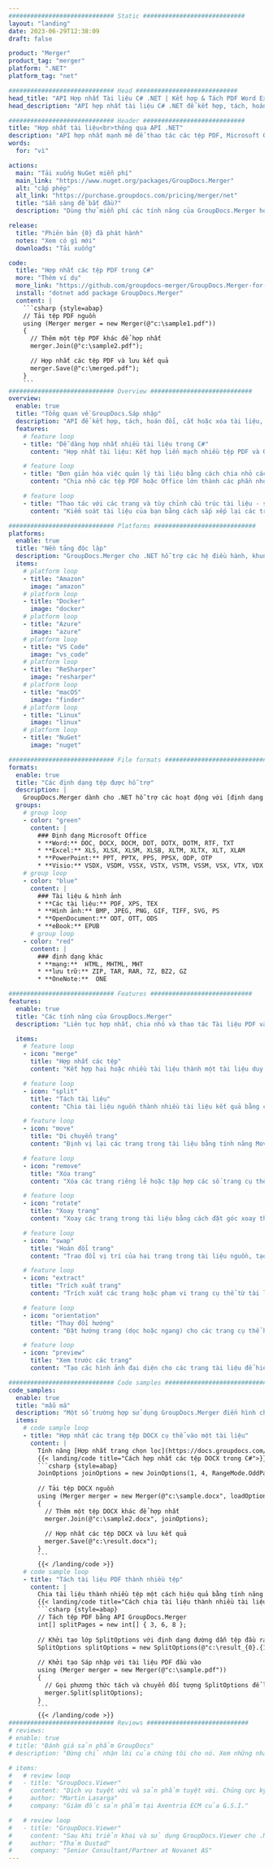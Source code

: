 ```yaml
---
############################# Static ############################
layout: "landing"
date: 2023-06-29T12:38:09
draft: false

product: "Merger"
product_tag: "merger"
platform: ".NET"
platform_tag: "net"

############################# Head ############################
head_title: "API Hợp nhất Tài liệu C# .NET | Kết hợp & Tách PDF Word Excel EPUB"
head_description: "API hợp nhất tài liệu C# .NET để kết hợp, tách, hoán đổi hoặc xóa các trang tài liệu khỏi các định dạng PDF, Microsoft Word, Excel, bản trình bày, Visio và hình ảnh."

############################# Header ############################
title: "Hợp nhất tài liệu<br>thông qua API .NET"
description: "API hợp nhất mạnh mẽ để thao tác các tệp PDF, Microsoft Office, HTML và hình ảnh."
words:
  for: "vì"

actions:
  main: "Tải xuống NuGet miễn phí"
  main_link: "https://www.nuget.org/packages/GroupDocs.Merger"
  alt: "cấp phép"
  alt_link: "https://purchase.groupdocs.com/pricing/merger/net"
  title: "Sẵn sàng để bắt đầu?"
  description: "Dùng thử miễn phí các tính năng của GroupDocs.Merger hoặc yêu cầu giấy phép"

release:
  title: "Phiên bản {0} đã phát hành"
  notes: "Xem có gì mới"
  downloads: "Tải xuống"

code:
  title: "Hợp nhất các tệp PDF trong C#"
  more: "Thêm ví dụ"
  more_link: "https://github.com/groupdocs-merger/GroupDocs.Merger-for-.NET"
  install: "dotnet add package GroupDocs.Merger"
  content: |
    ```csharp {style=abap}   
    // Tải tệp PDF nguồn
    using (Merger merger = new Merger(@"c:\sample1.pdf"))
    {
      // Thêm một tệp PDF khác để hợp nhất
      merger.Join(@"c:\sample2.pdf");

      // Hợp nhất các tệp PDF và lưu kết quả
      merger.Save(@"c:\merged.pdf");
    }
    ```
############################# Overview ############################
overview:
  enable: true
  title: "Tổng quan về GroupDocs.Sáp nhập"
  description: "API để kết hợp, tách, hoán đổi, cắt hoặc xóa tài liệu, trang trình bày và sơ đồ trong các ứng dụng .NET"
  features:
    # feature loop
    - title: "Dễ dàng hợp nhất nhiều tài liệu trong C#"
      content: "Hợp nhất tài liệu: Kết hợp liền mạch nhiều tệp PDF và Office thành một tài liệu duy nhất, với sự hỗ trợ cho nhiều định dạng. GroupDocs.Merger dành cho .NET giúp hợp nhất tài liệu nhanh chóng và không gặp rắc rối."

    # feature loop
    - title: "Đơn giản hóa việc quản lý tài liệu bằng cách chia nhỏ các tệp lớn"
      content: "Chia nhỏ các tệp PDF hoặc Office lớn thành các phần nhỏ hơn, dễ quản lý hơn một cách dễ dàng. GroupDocs.Merger dành cho .NET cho phép bạn phân chia tài liệu dựa trên các trang, phạm vi cụ thể hoặc thậm chí trích xuất các trang riêng lẻ một cách dễ dàng."

    # feature loop
    - title: "Thao tác với các trang và tùy chỉnh cấu trúc tài liệu - sắp xếp lại, hoán đổi hoặc xóa"
      content: "Kiểm soát tài liệu của bạn bằng cách sắp xếp lại các trang, xóa các trang không mong muốn hoặc thêm các trang mới. GroupDocs.Merger dành cho .NET trao quyền cho bạn thao tác cấu trúc tài liệu, cho phép bạn tùy chỉnh và điều chỉnh các tệp theo nhu cầu cụ thể của mình."

############################# Platforms ############################
platforms:
  enable: true
  title: "Nền tảng độc lập"
  description: "GroupDocs.Merger cho .NET hỗ trợ các hệ điều hành, khung và trình quản lý gói sau"
  items:
    # platform loop
    - title: "Amazon"
      image: "amazon"
    # platform loop
    - title: "Docker"
      image: "docker"
    # platform loop
    - title: "Azure"
      image: "azure"
    # platform loop
    - title: "VS Code"
      image: "vs_code"
    # platform loop
    - title: "ReSharper"
      image: "resharper"
    # platform loop
    - title: "macOS"
      image: "finder"
    # platform loop
    - title: "Linux"
      image: "linux"
    # platform loop
    - title: "NuGet"
      image: "nuget"

############################# File formats ############################
formats:
  enable: true
  title: "Các định dạng tệp được hỗ trợ"
  description: |
    GroupDocs.Merger dành cho .NET hỗ trợ các hoạt động với [định dạng tệp tài liệu](https://docs.groupdocs.com/merger/net/supported-document-formats/) sau đây.
  groups:
    # group loop
    - color: "green"
      content: |
        ### Định dạng Microsoft Office
        * **Word:** DOC, DOCX, DOCM, DOT, DOTX, DOTM, RTF, TXT
        * **Excel:** XLS, XLSX, XLSM, XLSB, XLTM, XLTX, XLT, XLAM
        * **PowerPoint:** PPT, PPTX, PPS, PPSX, ODP, OTP
        * **Visio:** VSDX, VSDM, VSSX, VSTX, VSTM, VSSM, VSX, VTX, VDX
    # group loop
    - color: "blue"
      content: |
        ### Tài liệu & hình ảnh
        * **Các tài liệu:** PDF, XPS, TEX
        * **Hình ảnh:** BMP, JPEG, PNG, GIF, TIFF, SVG, PS
        * **OpenDocument:** ODT, OTT, ODS
        * **eBook:** EPUB
      # group loop
    - color: "red"
      content: |
        ### định dạng khác
        * **mạng:**  HTML, MHTML, MHT
        * **lưu trữ:** ZIP, TAR, RAR, 7Z, BZ2, GZ
        * **OneNote:**  ONE

############################# Features ############################
features:
  enable: true
  title: "Các tính năng của GroupDocs.Merger"
  description: "Liên tục hợp nhất, chia nhỏ và thao tác Tài liệu PDF và Office"

  items:
    # feature loop
    - icon: "merge"
      title: "Hợp nhất các tệp"
      content: "Kết hợp hai hoặc nhiều tài liệu thành một tài liệu duy nhất, hợp nhất các trang hoặc phạm vi trang cụ thể từ nhiều tài liệu nguồn."

    # feature loop
    - icon: "split"
      title: "Tách tài liệu"
      content: "Chia tài liệu nguồn thành nhiều tài liệu kết quả bằng cách sử dụng thao tác chia."

    # feature loop
    - icon: "move"
      title: "Di chuyển trang"
      content: "Định vị lại các trang trong tài liệu bằng tính năng MovePage."

    # feature loop
    - icon: "remove"
      title: "Xóa trang"
      content: "Xóa các trang riêng lẻ hoặc tập hợp các số trang cụ thể khỏi tài liệu nguồn."

    # feature loop
    - icon: "rotate"
      title: "Xoay trang"
      content: "Xoay các trang trong tài liệu bằng cách đặt góc xoay thành 90, 180 hoặc 270 độ bằng thao tác Xoay trang."

    # feature loop
    - icon: "swap"
      title: "Hoán đổi trang"
      content: "Trao đổi vị trí của hai trang trong tài liệu nguồn, tạo một tài liệu mới với các vị trí trang được hoán đổi."

    # feature loop
    - icon: "extract"
      title: "Trích xuất trang"
      content: "Trích xuất các trang hoặc phạm vi trang cụ thể từ tài liệu nguồn, tạo tài liệu mới chỉ chứa các trang đã chọn."

    # feature loop
    - icon: "orientation"
      title: "Thay đổi hướng"
      content: "Đặt hướng trang (dọc hoặc ngang) cho các trang cụ thể hoặc tất cả các trang của tài liệu bằng cách sử dụng thao tác Thay đổi hướng."

    # feature loop
    - icon: "preview"
      title: "Xem trước các trang"
      content: "Tạo các hình ảnh đại diện cho các trang tài liệu để hiểu nội dung và cấu trúc tốt hơn. Tạo bản xem trước của tất cả hoặc chỉ các trang cụ thể."

############################# Code samples ############################
code_samples:
  enable: true
  title: "mẫu mã"
  description: "Một số trường hợp sử dụng GroupDocs.Merger điển hình cho hoạt động .NET"
  items:
    # code sample loop
    - title: "Hợp nhất các trang tệp DOCX cụ thể vào một tài liệu"
      content: |
        Tính năng [Hợp nhất trang chọn lọc](https://docs.groupdocs.com/merger/net/merge-pages-from-various-documents/) cho phép bạn chỉ trích xuất và hợp nhất nội dung mong muốn từ mỗi tệp. Đây là một ví dụ về cách đạt được việc hợp nhất trang có chọn lọc bằng C#:
        {{< landing/code title="Cách hợp nhất các tệp DOCX trong C#">}}
        ```csharp {style=abap}   
        JoinOptions joinOptions = new JoinOptions(1, 4, RangeMode.OddPages);
        
        // Tải tệp DOCX nguồn
        using (Merger merger = new Merger(@"c:\sample.docx", loadOptions))
        {
          // Thêm một tệp DOCX khác để hợp nhất
          merger.Join(@"c:\sample2.docx", joinOptions);
          
          // Hợp nhất các tệp DOCX và lưu kết quả
          merger.Save(@"c:\result.docx");
        }
        ```
        {{< /landing/code >}}
    # code sample loop
    - title: "Tách tài liệu PDF thành nhiều tệp"
      content: |
        Chia tài liệu thành nhiều tệp một cách hiệu quả bằng tính năng [Split Document](https://docs.groupdocs.com/merger/net/split-document/) giúp đơn giản hóa quy trình quản lý và trích xuất các phần hoặc trang cụ thể từ các tài liệu lớn. Nó cho phép bạn chia tài liệu thành các phần nhỏ hơn dựa trên các tiêu chí khác nhau - theo phạm vi trang, theo trang bắt đầu/kết thúc, theo số trang lẻ/chẵn, v.v.
        {{< landing/code title="Cách chia tài liệu thành nhiều tài liệu nhiều trang">}}
        ```csharp {style=abap}   
        // Tách tệp PDF bằng API GroupDocs.Merger
        int[] splitPages = new int[] { 3, 6, 8 };
        
        // Khởi tạo lớp SplitOptions với định dạng đường dẫn tệp đầu ra
        SplitOptions splitOptions = new SplitOptions(@"c:\result_{0}.{1}", splitPages, SplitMode.Interval);
        
        // Khởi tạo Sáp nhập với tài liệu PDF đầu vào
        using (Merger merger = new Merger(@"c:\sample.pdf"))
        {
          // Gọi phương thức tách và chuyển đối tượng SplitOptions để lưu tài liệu kết quả
          merger.Split(splitOptions);
        }  
        ```
        {{< /landing/code >}}
############################# Reviews ############################
# reviews:
# enable: true
# title: "Đánh giá sản phẩm GroupDocs"
# description: "Đừng chỉ nhận lời của chúng tôi cho nó. Xem những nhà phát triển khác nói gì về API của chúng tôi"

# items:
#   # review loop
#   - title: "GroupDocs.Viewer"
#     content: "Dịch vụ tuyệt vời và sản phẩm tuyệt vời. Chúng cực kỳ hữu ích và phản hồi nhanh trong quá trình triển khai GroupDocs.Viewer cho .NET, không thể đề xuất chúng đủ cao."
#     author: "Martin Lasarga"
#     company: "Giám đốc sản phẩm tại Axentria ECM của G.S.I."

#   # review loop
#   - title: "GroupDocs.Viewer"
#     content: "Sau khi triển khai và sử dụng GroupDocs.Viewer cho .NET trong dự án, có vẻ như nó đang hoạt động rất tốt. Tôi đã thử nghiệm với rất nhiều tài liệu và cho đến nay rất tốt. Mọi thứ tôi đã ném vào nó đều hiển thị độc đáo và trông đẹp mắt như trong trình xem PDF hoặc MS Word."
#     author: "Thảm Oustad"
#     company: "Senior Consultant/Partner at Novanet AS"
---
```

